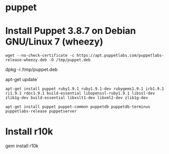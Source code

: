 # puppet

# Install Puppet 3.8.7 on Debian GNU/Linux 7 (wheezy)

`wget --no-check-certificate -c https://apt.puppetlabs.com/puppetlabs-release-wheezy.deb -O /tmp/puppet.deb`

dpkg -i /tmp/puppet.deb

apt-get update`

`apt-get install puppet ruby1.9.1 ruby1.9.1-dev rubygems1.9.1 irb1.9.1 ri1.9.1 rdoc1.9.1 build-essential libopenssl-ruby1.9.1 libssl-dev zlib1g-dev build-essential libxslt1-dev libxml2-dev zlib1g-dev`

`apt-get install puppet puppet-common puppetdb puppetdb-terminus puppetlabs-release puppetserver`

# Install r10k 

gem install r10k
